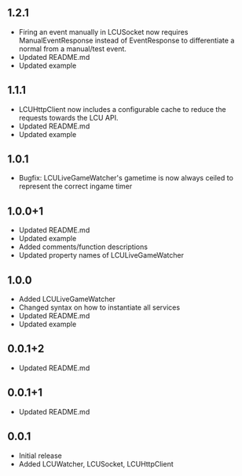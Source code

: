 ## 1.2.1

* Firing an event manually in LCUSocket now requires ManualEventResponse instead of EventResponse to differentiate a normal from a manual/test event. 
* Updated README.md
* Updated example

## 1.1.1

* LCUHttpClient now includes a configurable cache to reduce the requests towards the LCU API.
* Updated README.md
* Updated example

## 1.0.1

* Bugfix: LCULiveGameWatcher's gametime is now always ceiled to represent the correct ingame timer

## 1.0.0+1

* Updated README.md
* Updated example
* Added comments/function descriptions
* Updated property names of LCULiveGameWatcher

## 1.0.0

* Added LCULiveGameWatcher
* Changed syntax on how to instantiate all services
* Updated README.md
* Updated example

## 0.0.1+2

* Updated README.md

## 0.0.1+1

* Updated README.md

## 0.0.1

* Initial release
* Added LCUWatcher, LCUSocket, LCUHttpClient